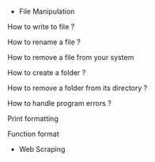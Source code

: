 - File Manipulation

How to write to file ?

How to rename a file ?

How to remove a file from your system

How to create a folder ?

How to remove a folder from its directory ?

How to handle program errors ?

Print formatting

Function format 



- Web Scraping